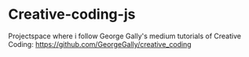 # Creative-coding-js
Projectspace where i follow George Gally's medium tutorials of Creative Coding: https://github.com/GeorgeGally/creative_coding
